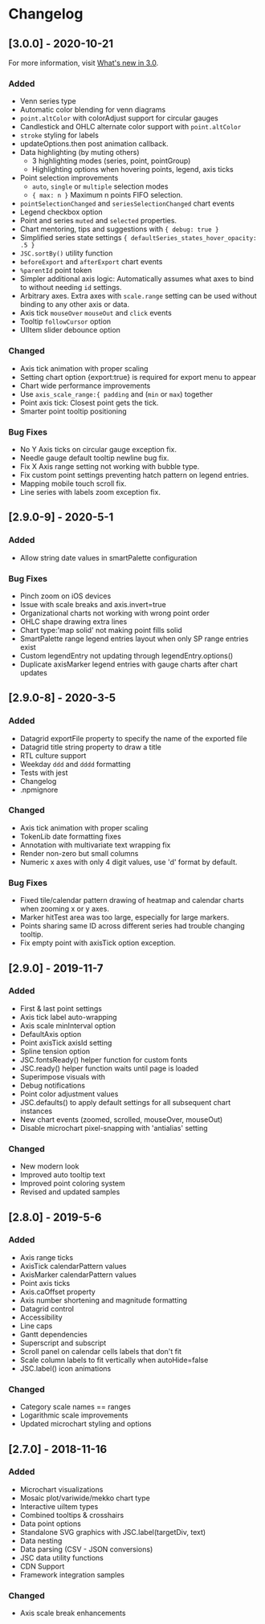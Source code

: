 # Changelog

## [3.0.0] - 2020-10-21

For more information, visit [What's new in 3.0](https://jscharting.com/blog/v30Release.htm).

### Added

- Venn series type
- Automatic color blending for venn diagrams
- `point.altColor` with colorAdjust support for circular gauges
- Candlestick and OHLC alternate color support with `point.altColor`
- `stroke` styling for labels
- updateOptions.then post animation callback.
- Data highlighting (by muting others)
    - 3 highlighting modes (series, point, pointGroup)
    - Highlighting options when hovering points, legend, axis ticks
- Point selection improvements 
    - `auto`, `single` or `multiple` selection modes
    - `{ max: n }` Maximum n points FIFO selection.
- `pointSelectionChanged` and `seriesSelectionChanged` chart events
- Legend checkbox option
- Point and series `muted` and `selected` properties.
- Chart mentoring, tips and suggestions with `{ debug: true }`
- Simplified series state settings `{ defaultSeries_states_hover_opacity: .5 }` 
- `JSC.sortBy()` utility function
- `beforeExport` and `afterExport` chart events
- `%parentId` point token
- Simpler additional axis logic: Automatically assumes what axes to bind to without needing `id` settings.
- Arbitrary axes. Extra axes with `scale.range` setting can be used without binding to any other axis or data.
- Axis tick `mouseOver` `mouseOut` and `click` events
- Tooltip `followCursor` option
- UIItem slider debounce option

### Changed

- Axis tick animation with proper scaling
- Setting chart option {export:true} is required for export menu to appear
- Chart wide performance improvements
- Use `axis_scale_range:{ padding` and (`min` or `max`) together
- Point axis tick: Closest point gets the tick.  
- Smarter point tooltip positioning

### Bug Fixes

- No Y Axis ticks on circular gauge exception fix.
- Needle gauge default tooltip newline bug fix.
- Fix X Axis range setting not working with bubble type.
- Fix custom point settings preventing hatch pattern on legend entries.
- Mapping mobile touch scroll fix.
- Line series with labels zoom exception fix. 

## [2.9.0-9] - 2020-5-1

### Added
- Allow string date values in smartPalette configuration 

### Bug Fixes
- Pinch zoom on iOS devices
- Issue with scale breaks and axis.invert=true
- Organizational charts not working with wrong point order
- OHLC shape drawing extra lines
- Chart type:'map solid' not making point fills solid
- SmartPalette range legend entries layout when only SP range entries exist
- Custom legendEntry not updating through legendEntry.options()
- Duplicate axisMarker legend entries with gauge charts after chart updates

## [2.9.0-8] - 2020-3-5

### Added

- Datagrid exportFile property to specify the name of the exported file
- Datagrid title string property to draw a title
- RTL culture support
- Weekday `ddd` and `dddd` formatting
- Tests with jest
- Changelog
- .npmignore

### Changed

- Axis tick animation with proper scaling
- TokenLib date formatting fixes
- Annotation with multivariate text wrapping fix
- Render non-zero but small columns
- Numeric x axes with only 4 digit values, use 'd' format by default.

### Bug Fixes
- Fixed tile/calendar pattern drawing of heatmap and calendar charts when zooming x or y axes.
- Marker hitTest area was too large, especially for large markers.
- Points sharing same ID across different series had trouble changing tooltip.
- Fix empty point with axisTick option exception.

## [2.9.0] - 2019-11-7

### Added

- First & last point settings
- Axis tick label auto-wrapping
- Axis scale minInterval option
- DefaultAxis option
- Point axisTick axisId setting
- Spline tension option
- JSC.fontsReady() helper function for custom fonts
- JSC.ready() helper function waits until page is loaded
- Superimpose visuals with <absolute>
- Debug notifications
- Point color adjustment values
- JSC.defaults() to apply default settings for all subsequent chart instances
- New chart events (zoomed, scrolled, mouseOver, mouseOut)
- Disable microchart pixel-snapping with 'antialias' setting

### Changed

- New modern look
- Improved auto tooltip text
- Improved point coloring system
- Revised and updated samples

## [2.8.0] - 2019-5-6

### Added

- Axis range ticks
- AxisTick calendarPattern values
- AxisMarker calendarPattern values
- Point axis ticks
- Axis.caOffset property
- Axis number shortening and magnitude formatting
- Datagrid control
- Accessibility
- Line caps
- Gantt dependencies
- Superscript and subscript
- Scroll panel on calendar cells labels that don't fit
- Scale column labels to fit vertically when autoHide=false
- JSC.label() icon animations

### Changed

- Category scale names == ranges
- Logarithmic scale improvements
- Updated microchart styling and options

## [2.7.0] - 2018-11-16

### Added

- Microchart visualizations
- Mosaic plot/variwide/mekko chart type
- Interactive uiItem types
- Combined tooltips & crosshairs
- Data point options
- Standalone SVG graphics with JSC.label(targetDiv, text)
- Data nesting
- Data parsing (CSV - JSON conversions)
- JSC data utility functions
- CDN Support
- Framework integration samples

### Changed

- Axis scale break enhancements

